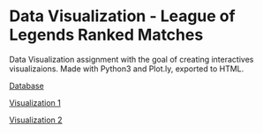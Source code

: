 # Data Visualization - League of Legends Ranked Matches

Data Visualization assignment with the goal of creating interactives visualizaions. Made with Python3 and Plot.ly, exported to HTML.

[Database](https://www.kaggle.com/paololol/league-of-legends-ranked-matches/version/9)

[Visualization 1](https://irscunha.github.io/data-visualization-lol/vis1/)

[Visualization 2](https://irscunha.github.io/data-visualization-lol/vis2/)
